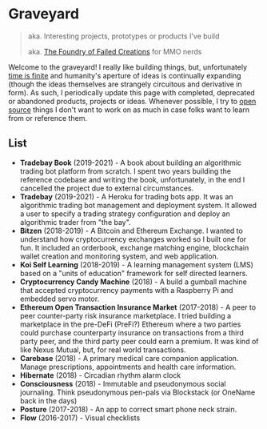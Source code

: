 # Graveyard
> aka. Interesting projects, prototypes or products I've build
>
> aka. [The Foundry of Failed Creations](https://wiki.guildwars.com/wiki/The_Foundry_of_Failed_Creations) for MMO nerds

Welcome to the graveyard! I really like building things, but, unfortunately [time is finite](https://www.goodreads.com/quotes/11241-everyone-must-leave-something-behind-when-he-dies-my-grandfather) and humanity's aperture of ideas is continually expanding (though the ideas themselves are strangely circuitous and derivative in form). As such, I periodically update this page with completed, deprecated or abandoned products, projects or ideas. Whenever possible, I try to [open](https://github.com/aquaflamingo/OpenRails) [source](https://github.com/aquaflamingo/OpenAndroid) things I don't want to work on as much in case folks want to learn from or reference them.

## List
* **Tradebay Book** (2019-2021) - A book about building an algorithmic trading bot platform from scratch. I spent two years building the reference codebase and writing the book, unfortunately, in the end I cancelled the project due to external circumstances.
* **Tradebay** (2019-2021) - A Heroku for trading bots app. It was an algorithmic trading bot management and deployment system. It allowed a user to specify a trading strategy configuration and deploy an algorithmic trader from "the bay".
* **Bitzen** (2018-2019) -  A Bitcoin and Ethereum Exchange. I wanted to understand how cryptocurrency exchanges worked so I built one for fun. It included an orderbook, exchange matching engine, blockchain wallet creation and monitoring system, and web application.
* **Koi Self Learning** (2018-2019) - A learning management system (LMS) based on a "units of education" framework for self directed learners. 
* **Cryptocurrency Candy Machine** (2018) -  A build a gumball machine that accepted cryptocurrency payments with a Raspberry Pi and embedded servo motor.
* **Ethereum Open Transaction Insurance Market** (2017-2018) - A peer to peer counter-party risk insurance marketplace. I tried building a marketplace in the pre-DeFi (PreFi?) Ethereum where a two parties could purchase counterparty insurance on transactions from a third party peer, and the third party peer could earn a premium. It was kind of like Nexus Mutual, but, for real world transactions.
* **Carebase** (2018) - A primary medical care companion application. Manage prescriptions, appointments and health care information.
* **Hibernate** (2018) - Circadian rhythm alarm clock
* **Consciousness** (2018) - Immutable and pseudonymous social journaling. Think pseudonymous pen-pals via Blockstack (or OneName back in the days)
* **Posture** (2017-2018) - An app to correct smart phone neck strain. 
* **Flow** (2016-2017) - Visual checklists 
